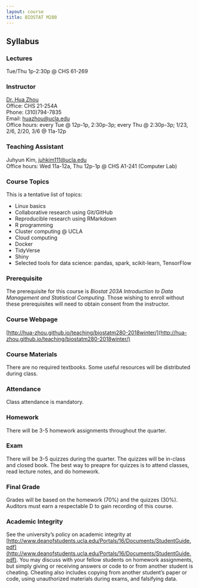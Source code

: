 ```yaml
---
layout: course
title: BIOSTAT M280
---
```


## Syllabus

### Lectures  

Tue/Thu 1p-2:30p @ CHS 61-269   

### Instructor

[Dr. Hua Zhou](http://hua-zhou.github.io/)  
Office: CHS 21-254A  
Phone: (310)794-7835  
Email: <huazhou@ucla.edu>  
Office hours: every Tue @ 12p-1p, 2:30p-3p; every Thu @ 2:30p-3p; 1/23, 2/6, 2/20, 3/6 @ 11a-12p

### Teaching Assistant

Juhyun Kim, <juhkim111@ucla.edu>  
Office hours: Wed 11a-12a, Thu 12p-1p @ CHS A1-241 (Computer Lab)  

### Course Topics

This is a tentative list of topics:  
* Linux basics  
* Collaborative research using Git/GitHub   
* Reproducible research using RMarkdown   
* R programming  
* Cluster computing @ UCLA  
* Cloud computing  
* Docker 
* TidyVerse  
* Shiny  
* Selected tools for data science: pandas, spark, scikit-learn, TensorFlow  

### Prerequisite

The prerequisite for this course is _Biostat 203A Introduction to Data Management and Statistical Computing_. Those wishing to enroll without these prerequisites will need to obtain consent from the instructor.  

### Course Webpage

[http://hua-zhou.github.io/teaching/biostatm280-2018winter/](http://hua-zhou.github.io/teaching/biostatm280-2018winter/)

### Course Materials

There are no required textbooks. Some useful resources will be distributed during class.

### Attendance

Class attendance is mandatory.

### Homework

There will be 3-5 homework assignments throughout the quarter.  

### Exam

There will be 3-5 quizzes during the quarter. The quizzes will be in-class and closed book. The best way to preapre for quizzes is to attend classes, read lecture notes, and do homework.

### Final Grade

Grades will be based on the homework (70%) and the quizzes (30%). Auditors must earn a respectable D to gain recording of this course.

### Academic Integrity

See the university’s policy on academic integrity at [http://www.deanofstudents.ucla.edu/Portals/16/Documents/StudentGuide.pdf](http://www.deanofstudents.ucla.edu/Portals/16/Documents/StudentGuide.pdf). You may discuss with your fellow students on homework assignments, but simply giving or receiving answers or code to or from another student is cheating. Cheating also includes copying from another student’s paper or code, using unauthorized materials during exams, and falsifying data.
